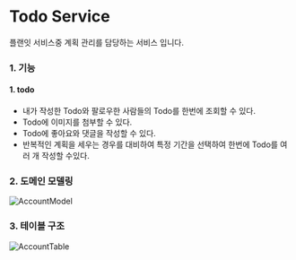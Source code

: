 # Todo Service

플랜잇 서비스중 계획 관리를 담당하는 서비스 입니다.

### 1. 기능

#### 1. todo

- 내가 작성한 Todo와 팔로우한 사람들의 Todo를 한번에 조회할 수 있다.
- Todo에 이미지를 첨부할 수 있다.
- Todo에 좋아요와 댓글을 작성할 수 있다.
- 반복적인 계획을 세우는 경우를 대비하여 특정 기간을 선택하여 한번에 Todo를 여러 개 작성할 수있다.

### 2. 도메인 모델링

![AccountModel](img/AccountModel.png)

### 3. 테이블 구조

![AccountTable](img/AccountTable.png)
